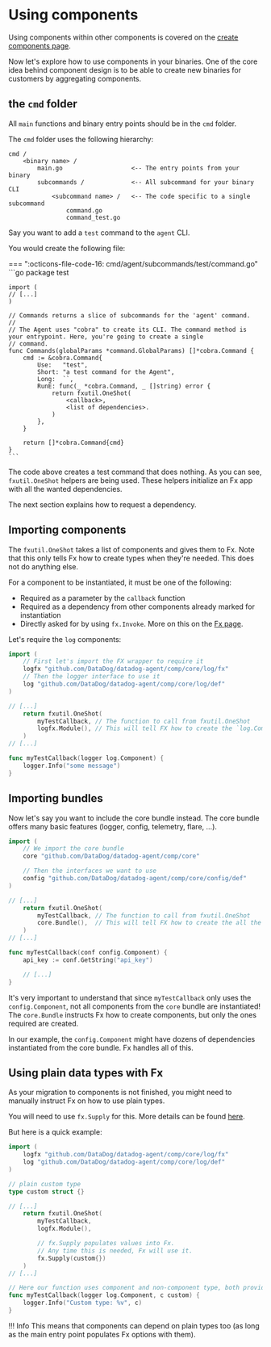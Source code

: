 # Using components

Using components within other components is covered on the [create components page](creating-components.md).

Now let's explore how to use components in your binaries. One of the core idea behind component design is to be able to
create new binaries for customers by aggregating components.

## the `cmd` folder

All `main` functions and binary entry points should be in the `cmd` folder.

The `cmd` folder uses the following hierarchy:

```
cmd /
    <binary name> /
        main.go                   <-- The entry points from your binary
        subcommands /             <-- All subcommand for your binary CLI
            <subcommand name> /   <-- The code specific to a single subcommand
                command.go
                command_test.go
```

Say you want to add a `test` command to the `agent` CLI.

You would create the following file:

=== ":octicons-file-code-16: cmd/agent/subcommands/test/command.go"
    ```go
    package test

    import (
    // [...]
    )

    // Commands returns a slice of subcommands for the 'agent' command.
    //
    // The Agent uses "cobra" to create its CLI. The command method is your entrypoint. Here, you're going to create a single
    // command.
    func Commands(globalParams *command.GlobalParams) []*cobra.Command {
        cmd := &cobra.Command{
            Use:   "test",
            Short: "a test command for the Agent",
            Long:  ``,
            RunE: func(_ *cobra.Command, _ []string) error {
                return fxutil.OneShot(
                    <callback>,
                    <list of dependencies>.
                )
            },
        }

        return []*cobra.Command{cmd}
    }
    ```

The code above creates a test command that does nothing. As you can see, `fxutil.OneShot` helpers are being used. These
helpers initialize an Fx app with all the wanted dependencies. 

The next section explains how to request a
dependency.

## Importing components

The `fxutil.OneShot` takes a list of components and gives them to Fx. Note that this only tells Fx how to create types when they're needed. This does not do anything else.

For a component to be instantiated, it must be one of the following:

+ Required as a parameter by the `callback` function
+ Required as a dependency from other components already marked for instantiation
+ Directly asked for by using `fx.Invoke`. More on this on the [Fx page](fx.md).

Let's require the `log` components:

```go
import (
    // First let's import the FX wrapper to require it
    logfx "github.com/DataDog/datadog-agent/comp/core/log/fx"
    // Then the logger interface to use it
    log "github.com/DataDog/datadog-agent/comp/core/log/def"
)

// [...]
    return fxutil.OneShot(
        myTestCallback, // The function to call from fxutil.OneShot
        logfx.Module(), // This will tell FX how to create the `log.Component`
    )
// [...]

func myTestCallback(logger log.Component) {
    logger.Info("some message")
}
```

## Importing bundles

Now let's say you want to include the core bundle instead. The core bundle offers many basic features (logger, config,
telemetry, flare, ...).

```go
import (
    // We import the core bundle
    core "github.com/DataDog/datadog-agent/comp/core"

    // Then the interfaces we want to use
    config "github.com/DataDog/datadog-agent/comp/core/config/def"
)

// [...]
    return fxutil.OneShot(
        myTestCallback, // The function to call from fxutil.OneShot
        core.Bundle(),  // This will tell FX how to create the all the components included in the bundle
    )
// [...]

func myTestCallback(conf config.Component) {
    api_key := conf.GetString("api_key")

    // [...]
}
```

It's very important to understand that since `myTestCallback` only uses the `config.Component`, not all components from
the `core` bundle are instantiated! The `core.Bundle` instructs Fx how to create components, but only the ones required
are created.

In our example, the `config.Component` might have dozens of dependencies instantiated from the core bundle. Fx handles
all of this.

## Using plain data types with Fx

As your migration to components is not finished, you might need to manually instruct Fx on how to use plain types.

You will need to use `fx.Supply` for this. More details can be found [here](fx.md).

But here is a quick example:

```go
import (
    logfx "github.com/DataDog/datadog-agent/comp/core/log/fx"
    log "github.com/DataDog/datadog-agent/comp/core/log/def"
)

// plain custom type
type custom struct {}

// [...]
    return fxutil.OneShot(
        myTestCallback,
        logfx.Module(),

        // fx.Supply populates values into Fx. 
        // Any time this is needed, Fx will use it.
        fx.Supply(custom{})
    )
// [...]

// Here our function uses component and non-component type, both provided by Fx.
func myTestCallback(logger log.Component, c custom) {
    logger.Info("Custom type: %v", c)
}
```

!!! Info
    This means that components can depend on plain types too (as long as the main entry point populates Fx options with them).
    
<!-- TODO: Provide an exmaple using fx.Provide -->

<!-- TODO: 
## Using components parameters -->
